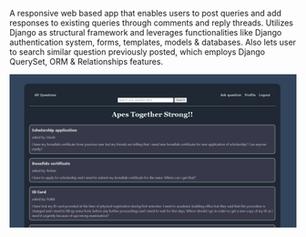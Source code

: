 A responsive web based app that enables users to post queries and add responses to existing queries through comments and reply threads.
Utilizes Django as structural framework and leverages functionalities like Django authentication system, forms, templates, models & databases.
Also lets user to search similar question previously posted, which employs Django QuerySet, ORM & Relationships features.

![alt text](https://github.com/brutephorce/Apes-together-strong/blob/main/App%20imgs/Screenshot%202021-08-01%20113249.png?raw=true)
